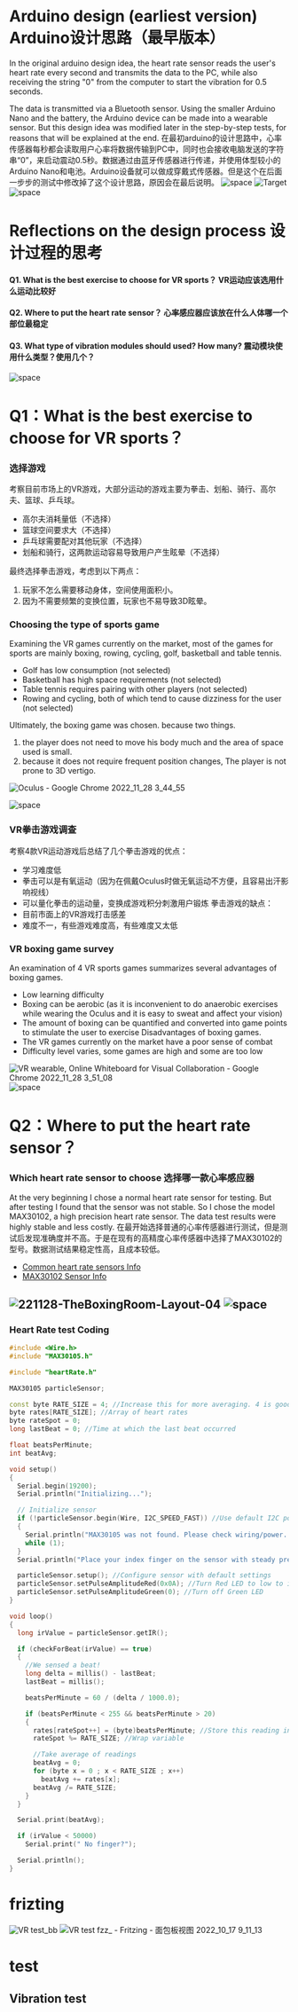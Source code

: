 # Arduino design (earliest version) Arduino设计思路（最早版本）

In the original arduino design idea, the heart rate sensor reads the user's heart rate every second and transmits the data to the PC, while also receiving the string "0" from the computer to start the vibration for 0.5 seconds.

The data is transmitted via a Bluetooth sensor. Using the smaller Arduino Nano and the battery, the Arduino device can be made into a wearable sensor. But this design idea was modified later in the step-by-step tests, for reasons that will be explained at the end.
在最初arduino的设计思路中，心率传感器每秒都会读取用户心率将数据传输到PC中，同时也会接收电脑发送的字符串“0”，来启动震动0.5秒。数据通过由蓝牙传感器进行传递，并使用体型较小的Arduino Nano和电池。Arduino设备就可以做成穿戴式传感器。但是这个在后面一步步的测试中修改掉了这个设计思路，原因会在最后说明。
![space](https://user-images.githubusercontent.com/92038037/204201699-c11c6809-0efb-486c-8dff-8ceeb41e9ff4.png)
![Target](https://user-images.githubusercontent.com/92038037/204204410-50c088f9-62d6-4387-aeff-9df4c787888b.png)
![space](https://user-images.githubusercontent.com/92038037/204201699-c11c6809-0efb-486c-8dff-8ceeb41e9ff4.png)

# Reflections on the design process 设计过程的思考
#### Q1. What is the best exercise to choose for VR sports？ VR运动应该选用什么运动比较好
#### Q2. Where to put the heart rate sensor？ 心率感应器应该放在什么人体哪一个部位最稳定
#### Q3. What type of vibration modules should used? How many? 震动模块使用什么类型？使用几个？  
![space](https://user-images.githubusercontent.com/92038037/204201699-c11c6809-0efb-486c-8dff-8ceeb41e9ff4.png)


# Q1：What is the best exercise to choose for VR sports？
### 选择游戏
考察目前市场上的VR游戏，大部分运动的游戏主要为拳击、划船、骑行、高尔夫、篮球、乒乓球。
- 高尔夫消耗量低（不选择）
- 篮球空间要求大（不选择）
- 乒乓球需要配对其他玩家（不选择）
- 划船和骑行，这两款运动容易导致用户产生眩晕（不选择）
  
最终选择拳击游戏，考虑到以下两点：
1. 玩家不怎么需要移动身体，空间使用面积小。
2. 因为不需要频繁的变换位置，玩家也不易导致3D眩晕。 

### Choosing the type of sports game
Examining the VR games currently on the market, most of the games for sports are mainly boxing, rowing, cycling, golf, basketball and table tennis.
- Golf has low consumption (not selected)
- Basketball has high space requirements (not selected)
- Table tennis requires pairing with other players (not selected)
- Rowing and cycling, both of which tend to cause dizziness for the user (not selected)
  
Ultimately, the boxing game was chosen. because two things.
1. the player does not need to move his body much and the area of space used is small.
2. because it does not require frequent position changes, The player is not prone to 3D vertigo. 

![Oculus - Google Chrome 2022_11_28 3_44_55](https://user-images.githubusercontent.com/92038037/204189826-7601735e-7b8d-47fe-92b0-b027068823de.png)

![space](https://user-images.githubusercontent.com/92038037/204201699-c11c6809-0efb-486c-8dff-8ceeb41e9ff4.png)
    
### VR拳击游戏调查
考察4款VR运动游戏后总结了几个拳击游戏的优点：
- 学习难度低
- 拳击可以是有氧运动（因为在佩戴Oculus时做无氧运动不方便，且容易出汗影响视线）
- 可以量化拳击的运动量，变换成游戏积分刺激用户锻炼
拳击游戏的缺点：
- 目前市面上的VR游戏打击感差
- 难度不一，有些游戏难度高，有些难度又太低

### VR boxing game survey
An examination of 4 VR sports games summarizes several advantages of boxing games.
- Low learning difficulty
- Boxing can be aerobic (as it is inconvenient to do anaerobic exercises while wearing the Oculus and it is easy to sweat and affect your vision)
- The amount of boxing can be quantified and converted into game points to stimulate the user to exercise
Disadvantages of boxing games.
- The VR games currently on the market have a poor sense of combat
- Difficulty level varies, some games are high and some are too low
  
![VR wearable, Online Whiteboard for Visual Collaboration - Google Chrome 2022_11_28 3_51_08](https://user-images.githubusercontent.com/92038037/204190433-6184a0a3-e19d-4262-b178-f5f3384e26dc.png)
![space](https://user-images.githubusercontent.com/92038037/204201699-c11c6809-0efb-486c-8dff-8ceeb41e9ff4.png)



# Q2：Where to put the heart rate sensor？
### Which heart rate sensor to choose 选择哪一款心率感应器
  
At the very beginning I chose a normal heart rate sensor for testing. But after testing I found that the sensor was not stable. So I chose the model MAX30102, a high precision heart rate sensor. The data test results were highly stable and less costly.
在最开始选择普通的心率传感器进行测试，但是测试后发现准确度并不高。于是在现有的高精度心率传感器中选择了MAX30102的型号。数据测试结果稳定性高，且成本较低。  
  
- [Common heart rate sensors Info](https://lastminuteengineers.com/pulse-sensor-arduino-tutorial/)
- [MAX30102 Sensor Info](https://lastminuteengineers.com/max30102-pulse-oximeter-heart-rate-sensor-arduino-tutorial/)  

![221128-TheBoxingRoom-Layout-04](https://user-images.githubusercontent.com/92038037/204201563-bc020b80-e5c6-40dd-a69c-ae2ef30988a2.png)
![space](https://user-images.githubusercontent.com/92038037/204201699-c11c6809-0efb-486c-8dff-8ceeb41e9ff4.png)
---
### Heart Rate test Coding
```C++
#include <Wire.h>
#include "MAX30105.h"

#include "heartRate.h"

MAX30105 particleSensor;

const byte RATE_SIZE = 4; //Increase this for more averaging. 4 is good.
byte rates[RATE_SIZE]; //Array of heart rates
byte rateSpot = 0;
long lastBeat = 0; //Time at which the last beat occurred

float beatsPerMinute;
int beatAvg;

void setup()
{
  Serial.begin(19200);
  Serial.println("Initializing...");

  // Initialize sensor
  if (!particleSensor.begin(Wire, I2C_SPEED_FAST)) //Use default I2C port, 400kHz speed
  {
    Serial.println("MAX30105 was not found. Please check wiring/power. ");
    while (1);
  }
  Serial.println("Place your index finger on the sensor with steady pressure.");

  particleSensor.setup(); //Configure sensor with default settings
  particleSensor.setPulseAmplitudeRed(0x0A); //Turn Red LED to low to indicate sensor is running
  particleSensor.setPulseAmplitudeGreen(0); //Turn off Green LED
}

void loop()
{
  long irValue = particleSensor.getIR();

  if (checkForBeat(irValue) == true)
  {
    //We sensed a beat!
    long delta = millis() - lastBeat;
    lastBeat = millis();

    beatsPerMinute = 60 / (delta / 1000.0);

    if (beatsPerMinute < 255 && beatsPerMinute > 20)
    {
      rates[rateSpot++] = (byte)beatsPerMinute; //Store this reading in the array
      rateSpot %= RATE_SIZE; //Wrap variable

      //Take average of readings
      beatAvg = 0;
      for (byte x = 0 ; x < RATE_SIZE ; x++)
        beatAvg += rates[x];
      beatAvg /= RATE_SIZE;
    }
  }

  Serial.print(beatAvg);

  if (irValue < 50000)
    Serial.print(" No finger?");

  Serial.println();
}
```

# frizting
![VR test_bb](https://user-images.githubusercontent.com/92038037/196726611-084c0f8b-8234-409b-a964-b524f1703658.png)
![VR test fzz_ - Fritzing -  面包板视图  2022_10_17 9_11_13](https://user-images.githubusercontent.com/92038037/196726639-37b4a491-2987-4289-b728-eafb02e635e0.png)

# test
## Vibration test
